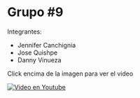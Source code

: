 # Grupo #9

Integrantes:
- Jennifer Canchignia
- Jose Quishpe
- Danny Vinueza

Click encima de la imagen para ver el video

[![Video en Youtube](https://i.postimg.cc/4N3TRy69/Miniatura-Semana2.jpg)](https://youtu.be/_XBw-8Jv6PU)
